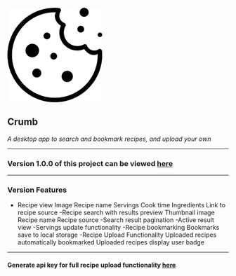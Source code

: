 ![Crumb logo](/src/img/cookie.png)
## Crumb
*A desktop app to search and bookmark recipes, and upload your own*

***
### Version 1.0.0 of this project can be viewed [here](https://crumb-app.netlify.app/)
***
### Version Features

- Recipe view
        Image
        Recipe name
        Servings
        Cook time
        Ingredients
        Link to recipe source
-Recipe search with results preview
        Thumbnail image
        Recipe name
        Recipe source
-Search result pagination
-Active result view
-Servings update functionality
-Recipe bookmarking
        Bookmarks save to local storage
-Recipe Upload Functionality
        Uploaded recipes automatically bookmarked
        Uploaded recipes display user badge

***
        
#### Generate api key for full recipe upload functionality [here](https://forkify-api.herokuapp.com/v2)



